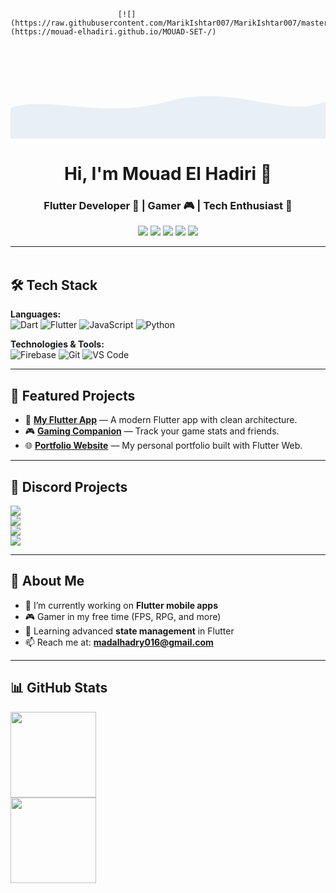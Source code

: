                             [![](https://raw.githubusercontent.com/MarikIshtar007/MarikIshtar007/master/images/matrix.gif)](https://mouad-elhadiri.github.io/MOUAD-SET-/)


<!-- Animated subtle wave header without تغيير الألوان الأساسية -->

<div align="center" style="position: relative; overflow: hidden;">
  <svg xmlns="http://www.w3.org/2000/svg" viewBox="0 0 1200 150" preserveAspectRatio="none" style="width:100%; height:150px;">
    <path fill="#02569B" opacity="0.08">
      <animate attributeName="d" dur="6s" repeatCount="indefinite"
        values="
          M0,100 C150,80 350,120 600,90 C850,60 1050,120 1200,90 L1200,150 L0,150 Z;
          M0,110 C180,130 360,60 600,100 C840,140 1020,60 1200,100 L1200,150 L0,150 Z;
          M0,100 C150,80 350,120 600,90 C850,60 1050,120 1200,90 L1200,150 L0,150 Z"/>
    </path>
  </svg>
</div>

<h1 align="center">Hi, I'm Mouad El Hadiri 👋</h1>
<h3 align="center">Flutter Developer 🧠 | Gamer 🎮 | Tech Enthusiast 🚀</h3>

<p align="center">
  <a href="https://www.instagram.com/mou_a2d/"><img src="https://img.shields.io/badge/@mou_a2d-E4405F?style=for-the-badge&logo=instagram&logoColor=white" /></a>
  <a href="https://www.linkedin.com/in/%D9%85%D8%B9%D8%A7%D8%AF-%D8%A7%D9%84%D8%AD%D8%A7%D8%B6%D8%B1%D9%8A-b376b2379/"><img src="https://img.shields.io/badge/Mouad%20El%20Hadiri-0077B5?style=for-the-badge&logo=linkedin&logoColor=white" /></a>
  <a href="https://www.youtube.com/@mouad/videos"><img src="https://img.shields.io/badge/YouTube-Mouad-FF0000?style=for-the-badge&logo=youtube&logoColor=white" /></a>
  <a href="https://discord.gg/SG3ea8kMAG"><img src="https://img.shields.io/badge/Discord-5865F2?style=for-the-badge&logo=discord&logoColor=white" /></a>
  <a href="https://www.facebook.com/mo.d.391536?locale=ar_AR"><img src="https://img.shields.io/badge/Facebook-1877F2?style=for-the-badge&logo=facebook&logoColor=white" /></a>
</p>

---

<img src="https://media.giphy.com/media/3o7abKhOpu0NwenH3O/giphy.gif" width="100%" height="3px" />

## 🛠 Tech Stack

**Languages:**  
![Dart](https://img.shields.io/badge/-Dart-0175C2?&logo=dart&logoColor=white) ![Flutter](https://img.shields.io/badge/-Flutter-02569B?&logo=flutter&logoColor=white) ![JavaScript](https://img.shields.io/badge/-JavaScript-F7DF1E?&logo=JavaScript&logoColor=000) ![Python](https://img.shields.io/badge/-Python-3776AB?&logo=Python&logoColor=white)

**Technologies & Tools:**  
![Firebase](https://img.shields.io/badge/-Firebase-FFCA28?&logo=firebase&logoColor=000) ![Git](https://img.shields.io/badge/-Git-F05032?&logo=git&logoColor=white) ![VS Code](https://img.shields.io/badge/-VS%20Code-007ACC?&logo=visual-studio-code&logoColor=white)

---

## 🚀 Featured Projects

- 📱 **[My Flutter App](#)** — A modern Flutter app with clean architecture.  
- 🎮 **[Gaming Companion](#)** — Track your game stats and friends.  
- 🌐 **[Portfolio Website](#)** — My personal portfolio built with Flutter Web.

---

## 💬 Discord Projects

[![](https://img.shields.io/badge/-🤖%20Discord%20Bot%20Manager-000?style=flat&logo=discord)](https://github.com/username/discord-bot-manager)  
[![](https://img.shields.io/badge/-🎵%20Music%20Bot-000?style=flat&logo=discord)](https://github.com/username/discord-music-bot)  
[![](https://img.shields.io/badge/-🛡%20Moderation%20Bot-000?style=flat&logo=discord)](https://github.com/username/discord-moderation-bot)  
[![](https://img.shields.io/badge/-📊%20Stats%20Tracker-000?style=flat&logo=discord)](https://github.com/username/discord-stats-tracker)

---

## 🎯 About Me

- 🔭 I’m currently working on **Flutter mobile apps**  
- 🎮 Gamer in my free time (FPS, RPG, and more)  
- 🌱 Learning advanced **state management** in Flutter  
- 📫 Reach me at: **madalhadry016@gmail.com**

---

## 📊 GitHub Stats

<a href="#"><img height="137px" src="https://github-readme-stats.vercel.app/api?username=Mouad-El-Hadiri&hide_title=true&hide_border=true&show_icons=true&count_private=true&line_height=21&theme=tokyonight" /></a>  
<a href="#"><img height="137px" src="https://github-readme-stats.vercel.app/api/top-langs/?username=Mouad-El-Hadiri&layout=compact&langs_count=6&theme=tokyonight" /></a>


